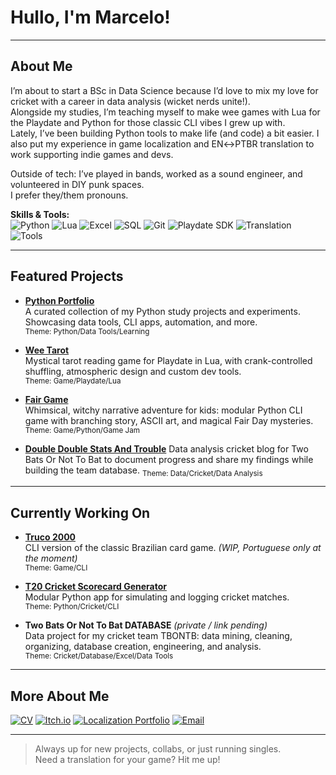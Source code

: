 # Hullo, I'm Marcelo!

---

## About Me

I’m about to start a BSc in Data Science because I’d love to mix my love for cricket with a career in data analysis (wicket nerds unite!). 
<br>Alongside my studies, I’m teaching myself to make wee games with Lua for the Playdate and Python for those classic CLI vibes I grew up with. 
<br>Lately, I’ve been building Python tools to make life (and code) a bit easier. I also put my experience in game localization and EN↔PTBR translation to work supporting indie games and devs.

Outside of tech: I’ve played in bands, worked as a sound engineer, and volunteered in DIY punk spaces. 
<br>I prefer they/them pronouns.

**Skills & Tools:**  
![Python](https://img.shields.io/badge/-Python-3776AB?logo=python&logoColor=fff) 
![Lua](https://img.shields.io/badge/-Lua-2C2D72?logo=lua&logoColor=fff)
![Excel](https://img.shields.io/badge/-Excel-217346?logo=microsoft-excel&logoColor=fff)
![SQL](https://img.shields.io/badge/-SQL-CC2927?logo=sqlite&logoColor=fff)
![Git](https://img.shields.io/badge/-Git-F05032?logo=git&logoColor=fff)
![Playdate SDK](https://img.shields.io/badge/-Playdate-FFD400?logo=data:image/svg+xml;base64,...&logoColor=black)
![Translation](https://img.shields.io/badge/-EN↔PTBR%20Translation-blueviolet)
![Tools](https://img.shields.io/badge/-CLI,%20Automation,%20Data%20Tools-grey)

---

## Featured Projects

- **[Python Portfolio](https://github.com/mama-cailleach/python-portfolio)**  
  A curated collection of my Python study projects and experiments. Showcasing data tools, CLI apps, automation, and more.  
  <sub>Theme: Python/Data Tools/Learning</sub>

- **[Wee Tarot](https://github.com/mama-cailleach/wee-tarot)**  
  Mystical tarot reading game for Playdate in Lua, with crank-controlled shuffling, atmospheric design and custom dev tools.  
  <sub>Theme: Game/Playdate/Lua</sub>

- **[Fair Game](https://github.com/mama-cailleach/fair-game)**  
  Whimsical, witchy narrative adventure for kids: modular Python CLI game with branching story, ASCII art, and magical Fair Day mysteries.
  <sub>Theme: Game/Python/Game Jam</sub>

- **[Double Double Stats And Trouble](https://github.com/mama-cailleach/double-double-stats-and-trouble)**
  Data analysis cricket blog for Two Bats Or Not To Bat to document progress and share my findings while building the team database.
  <sub>Theme: Data/Cricket/Data Analysis</sub>
---

## Currently Working On

- **[Truco 2000](https://github.com/mama-cailleach/truco-2000)**  
  CLI version of the classic Brazilian card game. *(WIP, Portuguese only at the moment)*  
  <sub>Theme: Game/CLI</sub>

- **[T20 Cricket Scorecard Generator](https://github.com/mama-cailleach/python-portfolio/tree/main/python-courses/cisco-python-essentials-2/scorecard-generator)**  
  Modular Python app for simulating and logging cricket matches.  
  <sub>Theme: Python/Cricket/CLI</sub>

- **Two Bats Or Not To Bat DATABASE** *(private / link pending)*  
  Data project for my cricket team TBONTB: data mining, cleaning, organizing, database creation, engineering, and analysis.  
  <sub>Theme: Cricket/Database/Excel/Data Tools</sub>

---

## More About Me
[![CV](https://img.shields.io/badge/CV-View-informational)](https://github.com/mama-cailleach/my-cv/blob/5c224db7265d295302da19b1d5cec7519b89db29/cv1.md)
[![Itch.io](https://img.shields.io/badge/Itch.io-Games-ff69b4)](https://mama666.itch.io/)
[![Localization Portfolio](https://img.shields.io/badge/Itch.io-Localization-blueviolet)](https://mamaloc.itch.io/)
[![Email](https://img.shields.io/badge/Email-marcelo.terreiro@gmail.com-yellowgreen)](mailto:marcelo.terreiro@gmail.com)

---

> Always up for new projects, collabs, or just running singles.  
> Need a translation for your game? Hit me up!
